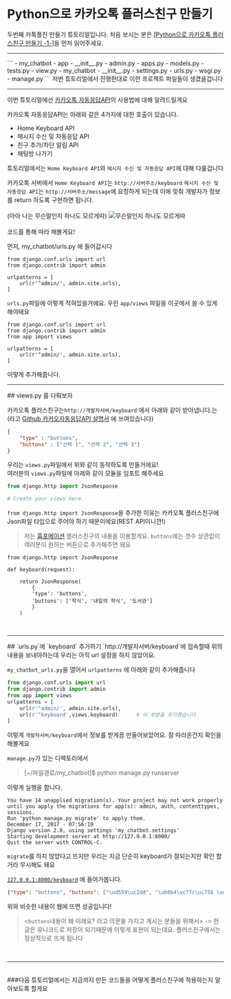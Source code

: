 ﻿# Python으로 카카오톡 플러스친구 만들기

두번째 카톡플친 만들기 튜토리얼입니다.
처음 보시는 분은 [[Python으로 카카오톡 플러스친구 만들기 -1-]](http://codeac.tistory.com/entry/Python%EC%9C%BC%EB%A1%9C-%EC%B9%B4%EC%B9%B4%EC%98%A4%ED%86%A1-%ED%94%8C%EB%9F%AC%EC%8A%A4%EC%B9%9C%EA%B5%AC-%EB%A7%8C%EB%93%A4%EA%B8%B0-1)을 먼저 읽어주세요.
<hr>
```
- my_chatbot
	- app
		- __init__.py
		- admin.py
		- apps.py
		- models.py
		- tests.py
		- view.py
	- my_chatbot
		- __init__.py
		- settings.py
		- urls.py
		- wsgi.py
	- manage.py
```	
저번 튜토리얼에서 진행한대로 이런 프로젝트 파일들이 생겼을겁니다
<hr>

이번 튜토리얼에선 [카카오톡 자동응답API](https://github.com/plusfriend/auto_reply)의 사용법에 대해 알려드릴게요


카카오톡 자동응답API는 아래와 같은 4가지에 대한 호출이 있습니다.
* Home Keyboard API
* 메시지 수신 및 자동응답 API
* 친구 추가/차단 알림 API
* 채팅방 나가기

튜토리얼에서는 `Home Keyboard API`와 `메시지 수신 및 자동응답 API`에 대해 다룰겁니다

카카오톡 서버에서 `Home Keyboard API`는 `http://서버주소/keyboard` 
`메시지 수신 및 자동응답 API`는 `http://서버주소/message`에 요청하게 되는데 
이에 맞춰 개발자가 정보를 return 하도록 구현하면 됩니다.
<br><br>
(아아 나는 무슨말인지 하나도 모르게따)
![무슨말인지 하나도 모르게따](http://mblogthumb1.phinf.naver.net/20160118_96/betherocket_1453111958120tghCI_JPEG/20160118_190719.jpg?type=w2)
<br><br>
코드를 통해 따라 해볼게요!

먼저, my_chatbot/urls.py 에 들어갑시다
```
from django.conf.urls import url
from django.contrib import admin

urlpatterns = [
    url(r'^admin/', admin.site.urls),
]
```
`urls.py`파일에 이렇게 적혀있을거에요. 우린 `app/views` 파일을 이곳에서 쓸 수 있게 해야돼요
```
from django.conf.urls import url
from django.contrib import admin
from app import views

urlpatterns = [
    url(r'^admin/', admin.site.urls),
]
```
이렇게 추가해줍니다.
<br>
<hr>
## views.py 를 다뤄보자

카카오톡 플러스친구는`http://개발자서버/keyboard` 에서 아래와 같이 받아냅니다.는
(라고 [Github 카카오자동응답API 설명서](https://github.com/plusfriend/auto_reply#specification) 에 쓰여있습니다)
```json
{
    "type" : "buttons",
    "buttons" : ["선택 1", "선택 2", "선택 3"]
}
```
우리는 `views.py`파일에서 위와 같이 동작하도록 만들거에요!
<br>
여러분의 `views.py`파일에 아래와 같이 모듈을 임포트 해주세요

```python
from django.http import JsonResponse

# Create your views here.
```
`from django.http import JsonResponse`을 추가한 이유는 
카카오톡 플러스친구에  Json파일 타입으로 주어야 하기 때문이에요(REST API이니깐!)
<br>

> 저는 [훕포메이션](https://pf.kakao.com/_xdERZxl) 플러스친구의 내용을 이용할게요. 
> `buttons`에는 갯수 상관없이 여러분이 원하는 버튼으로 추가해주면 돼요
```
from django.http import JsonResponse

def keyboard(request):

    return JsonResponse(
	    {
        'type': 'buttons',
        'buttons': ['학식', '내일의 학식', '도서관']
	    }
    )
```
<br>
<hr>
## `urls.py`에 `keyboard`  추가하기
`http://개발자서버/keyboard`에 접속할때 위의 내용을 보내야하는데
우리는 아직 url 설정을 하지 않았어요. 

`my_chatbot_urls.py`을 열어서 `urlpatterns` 에 아래와 같이 추가해줍니다

```python
from django.conf.urls import url
from django.contrib import admin
from app import views
urlpatterns = [
    url(r'^admin/', admin.site.urls),
    url(r'^keyboard',views.keyboard)      # 이 부분을 추가했습니다
]
```
이렇게 `개발자서버/keyboard`에서 정보를 받게끔 만들어보았어요.
잘 따라온건지 확인을 해볼게요

`manage.py`가 있는 디렉토리에서 
>[~/파일경로/my_chatbot]$ python manage.py runserver 

이렇게 실행을 합니다.

```shell
You have 14 unapplied migration(s). Your project may not work properly until you apply the migrations for app(s): admin, auth, contenttypes, sessions.
Run 'python manage.py migrate' to apply them.
December 17, 2017 - 07:56:19
Django version 2.0, using settings 'my_chatbot.settings'
Starting development server at http://127.0.0.1:8000/
Quit the server with CONTROL-C.
```
`migrate`를 하지 않았다고 뜨지만 우리는 지금 단순히 keyboard가 잘되는지만 확인 할거라 무시해도 돼요

[`127.0.0.1:8000/keyboard`](http://127.0.0.1:8000/keyboard) 에 들어가봅니다.

```json 
{"type": "buttons", "buttons": ["\ud559\uc2dd", "\ub0b4\uc77c\uc758 \ud559\uc2dd", "\uc2dc\uac04\ubcc4 \ud559\uc2dd", "\uc774\ubbf8\uc9c0 \ud559\uc2dd", "\ub3c4\uc11c\uad00", "\ucea0\ud37c\uc2a4 \ubcc0\uacbd"]}
```

위와 비슷한 내용이 웹에 뜨면 성공입니다!
<br>
> <`buttons`내용이 왜 이래요? 라고 의문을 가지고 계시는 분들을 위해서>
> -> 한글은 유니코드로 저장이 되기때문에 이렇게 표현이 되는데요. 플러스친구에서는 정상적으로 뜨게 됩니다

<br>
<hr>
<br>
###다음 튜토리얼에서는 지금까지 만든 코드들을 어떻게 플러스친구에 적용하는지 알아보도록 할게요
